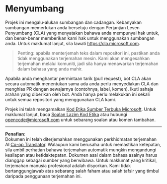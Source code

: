 <!--
CO_OP_TRANSLATOR_METADATA:
{
  "original_hash": "d6f80293fa9c213283eac7e79b078671",
  "translation_date": "2025-08-27T22:32:43+00:00",
  "source_file": "CONTRIBUTING.md",
  "language_code": "ms"
}
-->
# Menyumbang

Projek ini mengalu-alukan sumbangan dan cadangan. Kebanyakan sumbangan memerlukan anda
bersetuju dengan Perjanjian Lesen Penyumbang (CLA) yang menyatakan bahawa anda mempunyai hak untuk,
dan benar-benar memberikan kami hak untuk menggunakan sumbangan anda. Untuk maklumat lanjut, sila lawati
https://cla.microsoft.com.

> Penting: apabila menterjemah teks dalam repositori ini, pastikan anda tidak menggunakan terjemahan mesin. Kami akan mengesahkan terjemahan melalui komuniti, jadi sila hanya menawarkan terjemahan dalam bahasa yang anda mahir.

Apabila anda menghantar permintaan tarik (pull request), bot CLA akan secara automatik menentukan sama ada anda perlu
menyediakan CLA dan menghias PR dengan sewajarnya (contohnya, label, komen). Ikuti sahaja
arahan yang diberikan oleh bot. Anda hanya perlu melakukan ini sekali untuk semua repositori yang menggunakan CLA kami.

Projek ini telah mengamalkan [Kod Etika Sumber Terbuka Microsoft](https://opensource.microsoft.com/codeofconduct/).
Untuk maklumat lanjut, baca [Soalan Lazim Kod Etika](https://opensource.microsoft.com/codeofconduct/faq/)
atau hubungi [opencode@microsoft.com](mailto:opencode@microsoft.com) untuk sebarang soalan atau komen tambahan.

---

**Penafian**:  
Dokumen ini telah diterjemahkan menggunakan perkhidmatan terjemahan AI [Co-op Translator](https://github.com/Azure/co-op-translator). Walaupun kami berusaha untuk memastikan ketepatan, sila ambil perhatian bahawa terjemahan automatik mungkin mengandungi kesilapan atau ketidaktepatan. Dokumen asal dalam bahasa asalnya harus dianggap sebagai sumber yang berwibawa. Untuk maklumat yang kritikal, terjemahan manusia profesional adalah disyorkan. Kami tidak bertanggungjawab atas sebarang salah faham atau salah tafsir yang timbul daripada penggunaan terjemahan ini.